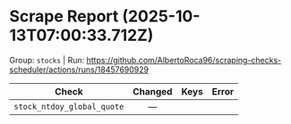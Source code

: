 # Scrape Report (2025-10-13T07:00:33.712Z)

Group: `stocks`  |  Run: https://github.com/AlbertoRoca96/scraping-checks-scheduler/actions/runs/18457690929

| Check | Changed | Keys | Error |
|---|:---:|:--|:--|
| `stock_ntdoy_global_quote` | — |  |  |
